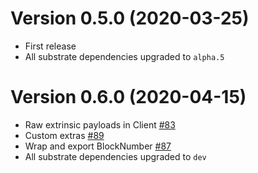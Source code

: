 # Version 0.5.0 (2020-03-25)

- First release
- All substrate dependencies upgraded to `alpha.5`

# Version 0.6.0 (2020-04-15)

- Raw extrinsic payloads in Client [#83](https://github.com/paritytech/substrate-subxt/pull/83)
- Custom extras [#89](https://github.com/paritytech/substrate-subxt/pull/89)
- Wrap and export BlockNumber [#87](https://github.com/paritytech/substrate-subxt/pull/87)
- All substrate dependencies upgraded to `dev`

